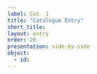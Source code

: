 ```yaml
---
label: Cat. 1
title: "Catalogue Entry"
short_title: 
layout: entry
order: 20
presentation: side-by-side
object:
  - id: 
---
```




